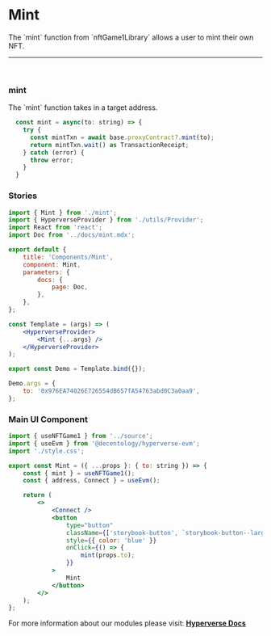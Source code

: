 # Mint

<p> The `mint` function from `nftGame1Library` allows a user to mint their own NFT. </p>

---

<br>

### mint

<p> The `mint` function takes in a target address. </p>

```jsx
  const mint = async(to: string) => {
    try {
      const mintTxn = await base.proxyContract?.mint(to);
      return mintTxn.wait() as TransactionReceipt;
    } catch (error) {
      throw error;
    }
  }
```

### Stories

```jsx
import { Mint } from './mint';
import { HyperverseProvider } from './utils/Provider';
import React from 'react';
import Doc from '../docs/mint.mdx';

export default {
	title: 'Components/Mint',
	component: Mint,
	parameters: {
		docs: {
			page: Doc,
		},
	},
};

const Template = (args) => (
	<HyperverseProvider>
		<Mint {...args} />
	</HyperverseProvider>
);

export const Demo = Template.bind({});

Demo.args = {
	to: '0x976EA74026E726554dB657fA54763abd0C3a0aa9',
};
```

### Main UI Component

```jsx
import { useNFTGame1 } from '../source';
import { useEvm } from '@decentology/hyperverse-evm';
import './style.css';

export const Mint = ({ ...props }: { to: string }) => {
	const { mint } = useNFTGame1();
	const { address, Connect } = useEvm();

	return (
		<>
			<Connect />
			<button
				type="button"
				className={['storybook-button', `storybook-button--large`].join(' ')}
				style={{ color: 'blue' }}
				onClick={() => {
					mint(props.to);
				}}
			>
				Mint
			</button>
		</>
	);
};
```

For more information about our modules please visit: [**Hyperverse Docs**](docs.hyperverse.dev)
